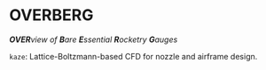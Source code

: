 # OVERBERG

_**OVER**view of **B**are **E**ssential **R**ocketry **G**auges_

`kaze`: Lattice-Boltzmann-based CFD for nozzle and airframe design.